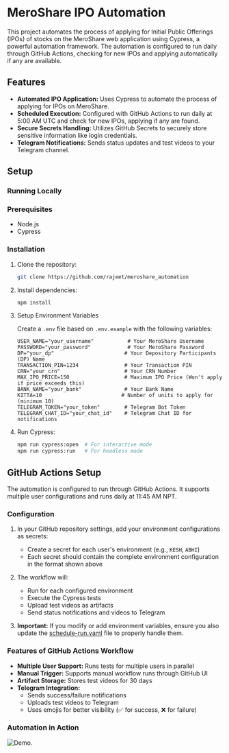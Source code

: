 # MeroShare IPO Automation

This project automates the process of applying for Initial Public Offerings (IPOs) of stocks on the MeroShare web application using Cypress, a powerful automation framework. The automation is configured to run daily through GitHub Actions, checking for new IPOs and applying automatically if any are available.

## Features

- **Automated IPO Application:** Uses Cypress to automate the process of applying for IPOs on MeroShare.
- **Scheduled Execution:** Configured with GitHub Actions to run daily at 5:00 AM UTC and check for new IPOs, applying if any are found.
- **Secure Secrets Handling:** Utilizes GitHub Secrets to securely store sensitive information like login credentials.
- **Telegram Notifications:** Sends status updates and test videos to your Telegram channel.

## Setup



### Running Locally

### Prerequisites

- Node.js
- Cypress

### Installation

1. Clone the repository:

    ```bash
    git clone https://github.com/rajeet/meroshare_automation
    ```

2. Install dependencies:


    ```bash
    npm install
    ```

3. Setup Environment Variables
   
   Create a `.env` file based on `.env.example` with the following variables:

   ```
   USER_NAME="your_username"           # Your MeroShare Username
   PASSWORD="your_password"            # Your MeroShare Password
   DP="your_dp"                       # Your Depository Participants (DP) Name
   TRANSACTION_PIN=1234               # Your Transaction PIN
   CRN="your_crn"                     # Your CRN Number
   MAX_IPO_PRICE=150                  # Maximum IPO Price (Won't apply if price exceeds this)
   BANK_NAME="your_bank"              # Your Bank Name
   KITTA=10                          # Number of units to apply for (minimum 10)
   TELEGRAM_TOKEN="your_token"        # Telegram Bot Token
   TELEGRAM_CHAT_ID="your_chat_id"    # Telegram Chat ID for notifications
   ```

4. Run Cypress:

   ```bash
   npm run cypress:open  # For interactive mode
   npm run cypress:run   # For headless mode
   ```

## GitHub Actions Setup

The automation is configured to run through GitHub Actions. It supports multiple user configurations and runs daily at 11:45 AM NPT.

### Configuration

1. In your GitHub repository settings, add your environment configurations as secrets:
   - Create a secret for each user's environment (e.g., `KESH`, `ABHI`)
   - Each secret should contain the complete environment configuration in the format shown above

2. The workflow will:
   - Run for each configured environment
   - Execute the Cypress tests
   - Upload test videos as artifacts
   - Send status notifications and videos to Telegram

3. **Important:** If you modify or add environment variables, ensure you also update the [schedule-run.yaml](.github/workflows/schedule-run.yaml) file to properly handle them.

### Features of GitHub Actions Workflow

- **Multiple User Support:** Runs tests for multiple users in parallel
- **Manual Trigger:** Supports manual workflow runs through GitHub UI
- **Artifact Storage:** Stores test videos for 30 days
- **Telegram Integration:** 
  - Sends success/failure notifications
  - Uploads test videos to Telegram
  - Uses emojis for better visibility (✅ for success, ❌ for failure)

### Automation in Action
![Demo]("./../demo.gif").
